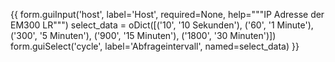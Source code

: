 {{
form.guiInput('host', label='Host', required=None, help="""IP Adresse der EM300 LR""")
select_data = oDict([('10', '10 Sekunden'), ('60', '1 Minute'), ('300', '5 Minuten'), ('900', '15 Minuten'), ('1800', '30 Minuten')])
form.guiSelect('cycle', label='Abfrageintervall', named=select_data)
}}
